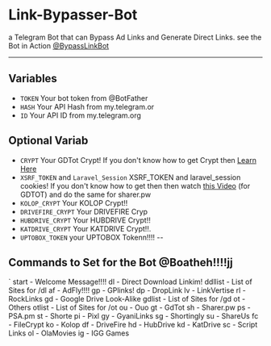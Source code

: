 # Link-Bypasser-Bot

a Telegram Bot that can Bypass Ad Links and Generate Direct Links. see the Bot in Action [@BypassLinkBot](https://t.me/BypassLinkBot)

---

## Variables

- `TOKEN` Your bot token from @BotFather
- `HASH` Your API Hash from my.telegram.or
- `ID` Your API ID from my.telegram.org

## Optional Variab
- `CRYPT` Your GDTot Crypt! If you don't know how to get Crypt then [Learn Here](https://www.youtube.com/watch?v=EfZ29CotRSU)
- `XSRF_TOKEN` and `Laravel_Session` XSRF_TOKEN and laravel_session cookies! If you don't know how to get then then watch [this Video](https://www.youtube.com/watch?v=EfZ29CotRSU) (for GDTOT) and do the same for sharer.pw
- `KOLOP_CRYPT` Your KOLOP Crypt!!
- `DRIVEFIRE_CRYPT` Your DRIVEFIRE Cryp
- `HUBDRIVE_CRYPT` Your HUBDRIVE Crypt!!
- `KATDRIVE_CRYPT` Your KATDRIVE Crypt!!.
- `UPTOBOX_TOKEN` your UPTOBOX Tokenn!!!!
--


## Commands to Set for the Bot @Boatheh!!!!jj

`
start - Welcome Message!!!!
dl - Direct Download Linkim! 
ddllist - List of Sites for /dl
af - AdFly!!!!
gp - GPlinks! 
dp - DropLink
lv - LinkVertise
rl - RockLinks
gd - Google Drive Look-Alike
gdlist - List of Sites for /gd
ot - Others
otlist - List of Sites for /ot
ou - Ouo
gt - GdTot
sh - Sharer.pw
ps - PSA.pm
st - Shorte
pi - Pixl
gy - GyaniLinks
sg - Shortingly
su - ShareUs
fc - FileCrypt
ko - Kolop
df - DriveFire
hd - HubDrive
kd - KatDrive
sc - Script Links
ol - OlaMovies
ig - IGG Games
```

